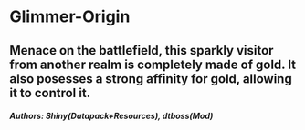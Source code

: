 # Glimmer-Origin
## Menace on the battlefield, this sparkly visitor from another realm is completely made of gold. It also posesses a strong affinity for gold, allowing it to control it.
##### Authors: Shiny(Datapack+Resources), dtboss(Mod)
